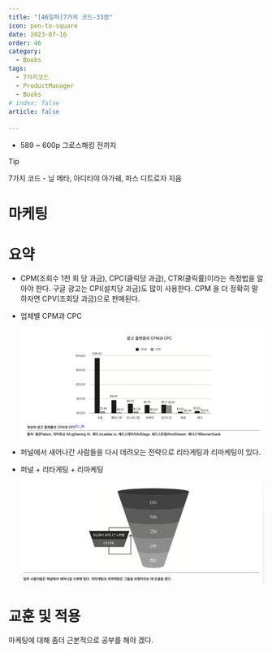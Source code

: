 ```yaml
---
title: "[46일차]7가지 코드-33장"
icon: pen-to-square
date: 2023-07-16
order: 46
category:
  - Books
tags:
  - 7가지코드
  - ProductManager
  - Books
# index: false
article: false

---
```


- 589 ~ 600p 그로스해킹 전까지

<!-- more -->

>[!tip]
>7가지 코드 - 닐 메타, 아디티야 아가쉐, 파스 디트로자 지음


# 마케팅

# 요약

- CPM(조회수 1천 회 당 과금), CPC(클릭당 과금), CTR(클릭률)이라는 측정법을 알아야 한다. 구글 광고는 CPI(설치당 과금)도 많이 사용한다. CPM 을 더 정확히 말하자면 CPV(조회당 과금)으로 판매된다.
- 업체별 CPM과 CPC
    
    ![Untitled](image-46/Untitled.png)
    
- 퍼널에서 새어나간 사람들을 다시 데려오는 전략으로 리타게팅과 리마케팅이 있다.
- 퍼널 + 리타게팅 + 리마케팅
    
    ![Untitled](image-46/Untitled%201.png)
    

# 교훈 및 적용

마케팅에 대해 좀더 근본적으로 공부를 해야 겠다.